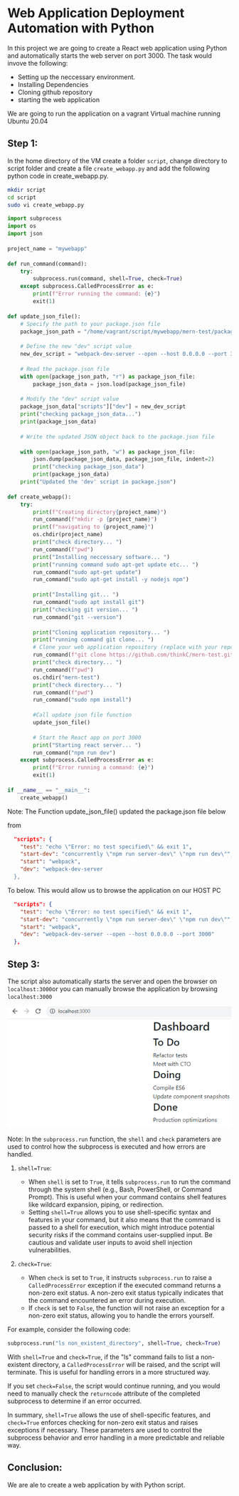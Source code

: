 # Web Application Deployment Automation with Python

In this project we are going to create a React web application using Python and automatically starts the web server on port 3000. The task would invove the following:
- Setting up the neccessary environment.
- Installing Dependencies
- Cloning github repository
- starting the web application

We are going to run the application on a vagrant Virtual machine running Ubuntu 20.04

## Step 1:

In the home directory of the VM create a folder `script`, change directory to script folder and create a file `create_webapp.py` and add the following python code in create_webapp.py.

```bash
mkdir script
cd script
sudo vi create_webapp.py
```

```python
import subprocess
import os
import json

project_name = "mywebapp"

def run_command(command):
    try:
        subprocess.run(command, shell=True, check=True)
    except subprocess.CalledProcessError as e:
        print(f"Error running the command: {e}")
        exit(1)

def update_json_file():
    # Specify the path to your package.json file
    package_json_path = "/home/vagrant/script/mywebapp/mern-test/package.json"

    # Define the new "dev" script value
    new_dev_script = "webpack-dev-server --open --host 0.0.0.0 --port 3000"
    
    # Read the package.json file
    with open(package_json_path, "r") as package_json_file:
        package_json_data = json.load(package_json_file)
    
    # Modify the "dev" script value
    package_json_data["scripts"]["dev"] = new_dev_script
    print("checking package_json_data...")
    print(package_json_data)

    # Write the updated JSON object back to the package.json file

    with open(package_json_path, "w") as package_json_file:
        json.dump(package_json_data, package_json_file, indent=2)
        print("checking package_json_data")
        print(package_json_data)
    print("Updated the 'dev' script in package.json")

def create_webapp():
    try:
        print(f"Creating directory{project_name}")
        run_command(f"mkdir -p {project_name}")
        print(f"navigating to {project_name}")
        os.chdir(project_name)
        print("check directory... ")
        run_command(f"pwd")
        print("Installing neccessary software... ")
        print("running command sudo apt-get update etc... ")
        run_command("sudo apt-get update")
        run_command("sudo apt-get install -y nodejs npm")

        print("Installing git... ")
        run_command("sudo apt install git")
        print("checking git version... ")
        run_command("git --version")

        print("Cloning application repository... ")
        print("running command git clone... ")
        # Clone your web application repository (replace with your repo URL)
        run_command(f"git clone https://github.com/thinkC/mern-test.git")
        print("check directory... ")
        run_command(f"pwd")
        os.chdir("mern-test")
        print("check directory... ")
        run_command(f"pwd")
        run_command("sudo npm install")

        #Call update json file function
        update_json_file()

        # Start the React app on port 3000
        print("Starting react server... ")
        run_command("npm run dev")
    except subprocess.CalledProcessError as e:
        print(f"Error running a command: {e}")
        exit(1)

if __name__ == "__main__":
    create_webapp()


```

Note: The Function update_json_file() updated the package.json file below

from

```json
  "scripts": {
    "test": "echo \"Error: no test specified\" && exit 1",
    "start-dev": "concurrently \"npm run server-dev\" \"npm run dev\"",
    "start": "webpack",
    "dev": "webpack-dev-server 
  },
```
To below. This would allow us to browse the application on our HOST PC

```json
  "scripts": {
    "test": "echo \"Error: no test specified\" && exit 1",
    "start-dev": "concurrently \"npm run server-dev\" \"npm run dev\"",
    "start": "webpack",
    "dev": "webpack-dev-server --open --host 0.0.0.0 --port 3000"
  },

```
## Step 3:

The script also automatically starts the server and open the browser on `localhost:3000`or you can manually browse the application by browsing `localhost:3000`

![homepage](https://github.com/thinkC/new-devops-projects/blob/master/parent-img/webapp-python/1.img.png?raw=true)

Note:
In the `subprocess.run` function, the `shell` and `check` parameters are used to control how the subprocess is executed and how errors are handled.

1. `shell=True`:
   - When `shell` is set to `True`, it tells `subprocess.run` to run the command through the system shell (e.g., Bash, PowerShell, or Command Prompt). This is useful when your command contains shell features like wildcard expansion, piping, or redirection.
   - Setting `shell=True` allows you to use shell-specific syntax and features in your command, but it also means that the command is passed to a shell for execution, which might introduce potential security risks if the command contains user-supplied input. Be cautious and validate user inputs to avoid shell injection vulnerabilities.

2. `check=True`:
   - When `check` is set to `True`, it instructs `subprocess.run` to raise a `CalledProcessError` exception if the executed command returns a non-zero exit status. A non-zero exit status typically indicates that the command encountered an error during execution.
   - If `check` is set to `False`, the function will not raise an exception for a non-zero exit status, allowing you to handle the errors yourself.

For example, consider the following code:

```python
subprocess.run("ls non_existent_directory", shell=True, check=True)
```

With `shell=True` and `check=True`, if the "ls" command fails to list a non-existent directory, a `CalledProcessError` will be raised, and the script will terminate. This is useful for handling errors in a more structured way.

If you set `check=False`, the script would continue running, and you would need to manually check the `returncode` attribute of the completed subprocess to determine if an error occurred.

In summary, `shell=True` allows the use of shell-specific features, and `check=True` enforces checking for non-zero exit status and raises exceptions if necessary. These parameters are used to control the subprocess behavior and error handling in a more predictable and reliable way.

## Conclusion:

We are ale to create a web application by with Python script.